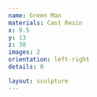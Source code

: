 ```yaml
---
name: Green Man
materials: Cast Resin
x: 9.5
y: 13
z: 38
images: 2
orientation: left-right
details: 0

layout: sculpture
---
```



